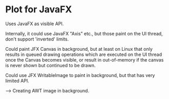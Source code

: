 Plot for JavaFX
===============

Uses JavaFX as visible API.

Internally, it could use JavaFX "Axis" etc., but those paint on the UI thread, don't support 'inverted' limits.

Could paint JFX Canvas in background, but at least on Linux that only results in queued drawing operations
which are executed on the UI thread once the Canvas becomes visible, or result in out-of-memory if the canvas
is never shown but continued to be drawn.

Could use JFX WritableImage to paint in background, but that has very limited API.

--> Creating AWT image in background.

